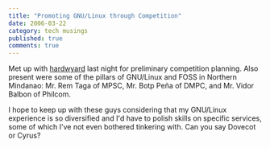 ```yaml
---
title: "Promoting GNU/Linux through Competition"
date: 2006-03-22
category: tech musings
published: true
comments: true
---
```


Met up with [hardwyard](http://baudizm.blogsome.com) last night for preliminary competition planning. Also present were some of the pillars of GNU/Linux and FOSS in Northern Mindanao: Mr. Rem Taga of MPSC, Mr. Botp Peña of DMPC, and Mr. Vidor Balbon of Philcom.

I hope to keep up with these guys considering that my GNU/Linux experience is so diversified and I'd have to polish skills on specific services, some of which I've not even bothered tinkering with. Can you say Dovecot or Cyrus?